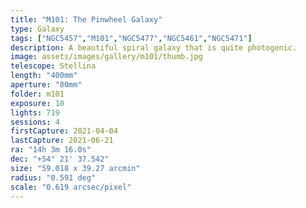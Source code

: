 ```yaml
---
title: "M101: The Pinwheel Galaxy"
type: Galaxy
tags: ["NGC5457","M101","NGC5477","NGC5461","NGC5471"]
description: A beautiful spiral galaxy that is quite photogenic.
image: assets/images/gallery/m101/thumb.jpg
telescope: Stellina
length: "400mm"
aperture: "80mm"
folder: m101
exposure: 10
lights: 719
sessions: 4
firstCapture: 2021-04-04
lastCapture: 2021-06-21
ra: "14h 3m 16.0s"
dec: "+54° 21' 37.542"
size: "59.018 x 39.27 arcmin"
radius: "0.591 deg"
scale: "0.619 arcsec/pixel"
---
```


